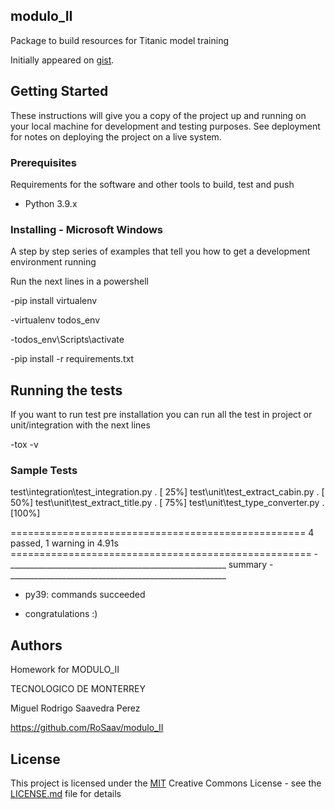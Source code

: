 ## modulo_II

Package to build resources for Titanic model training

Initially appeared on
[gist](https://github.com/RoSaav/modulo_III).

## Getting Started

These instructions will give you a copy of the project up and running on
your local machine for development and testing purposes. See deployment
for notes on deploying the project on a live system.

### Prerequisites

Requirements for the software and other tools to build, test and push 
- Python 3.9.x

### Installing - Microsoft Windows

A step by step series of examples that tell you how to get a development
environment running

Run the next lines in a powershell

-pip install virtualenv

-virtualenv todos_env

-todos_env\Scripts\activate

-pip install -r requirements.txt
 
## Running the tests

If you want to run test pre installation you can run all the test in project or unit/integration with the next lines

-tox -v


### Sample Tests

test\integration\test_integration.py .                                                                                         [ 25%] 
test\unit\test_extract_cabin.py .                                                                                              [ 50%] 
test\unit\test_extract_title.py .                                                                                              [ 75%] 
test\unit\test_type_converter.py .                                                                                             [100%] 

=================================================== 4 passed, 1 warning in 4.91s ==================================================== 
-______________________________________________________ summary -______________________________________________________

-  py39: commands succeeded

-  congratulations :)


## Authors

Homework for MODULO_II

TECNOLOGICO DE MONTERREY

Miguel Rodrigo Saavedra Perez

https://github.com/RoSaav/modulo_II


## License

This project is licensed under the [MIT](LICENSE.md)
Creative Commons License - see the [LICENSE.md](LICENSE.md) file for
details
